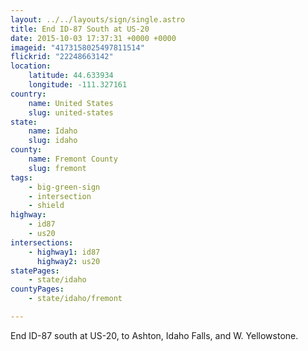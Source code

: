 ```yaml
---
layout: ../../layouts/sign/single.astro
title: End ID-87 South at US-20
date: 2015-10-03 17:37:31 +0000 +0000
imageid: "4173158025497811514"
flickrid: "22248663142"
location:
    latitude: 44.633934
    longitude: -111.327161
country:
    name: United States
    slug: united-states
state:
    name: Idaho
    slug: idaho
county:
    name: Fremont County
    slug: fremont
tags:
    - big-green-sign
    - intersection
    - shield
highway:
    - id87
    - us20
intersections:
    - highway1: id87
      highway2: us20
statePages:
    - state/idaho
countyPages:
    - state/idaho/fremont

---
```

End ID-87 south at US-20, to Ashton, Idaho Falls, and W. Yellowstone.